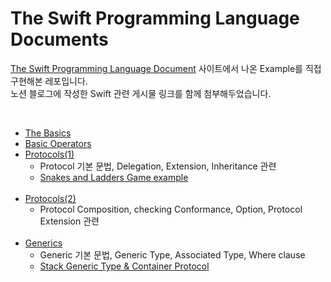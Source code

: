 # The Swift Programming Language Documents

[The Swift Programming Language Document](https://docs.swift.org/swift-book/documentation/the-swift-programming-language) 사이트에서 나온 Example를 직접 구현해본 레포입니다.<br>
노션 블로그에 작성한 Swift 관련 게시물 링크를 함께 첨부해두었습니다.

<br>

- [The Basics](https://yoonah-dev.oopy.io/fe99804c-c60e-4024-8e83-5b834302435a) <br>
- [Basic Operators](https://yoonah-dev.oopy.io/1660b202-1091-4172-81a6-1e19dd2eb376) <br>
- [Protocols(1)](https://yoonah-dev.oopy.io/4e0e037b-1350-4c96-b9e1-65dc03c56447) 
  * Protocol 기본 문법, Delegation, Extension, Inheritance 관련
  * [Snakes and Ladders Game example](https://github.com/YoonAh-dev/The-Swift-Programming-Language-Documents/tree/main/Protocol/SnakesAndLadders.playground) <br><br>
- [Protocols(2)](https://yoonah-dev.oopy.io/cfb139c4-9d92-4f80-bcef-d8c2b034c2c7) 
  * Protocol Composition, checking Conformance, Option, Protocol Extension 관련 <br><br>
- [Generics](https://yoonah-dev.oopy.io/fc9d6ebb-39e6-43ba-bf3a-59b46bc6b21a) 
  * Generic 기본 문법, Generic Type, Associated Type, Where clause
  * [Stack Generic Type & Container Protocol](https://github.com/YoonAh-dev/The-Swift-Programming-Language-Documents/tree/main/Generic/Stack)
